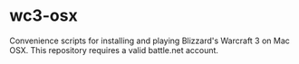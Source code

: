 # wc3-osx
Convenience scripts for installing and playing Blizzard's Warcraft 3 on Mac OSX. This repository requires a valid battle.net account.

